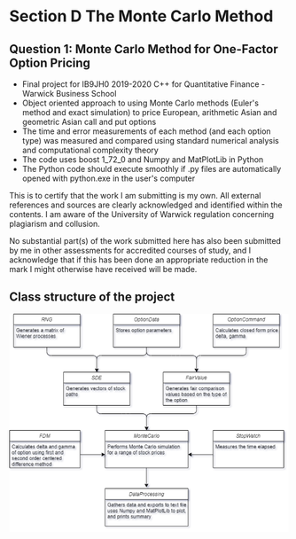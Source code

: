 
# Section D The Monte Carlo Method
## Question 1: Monte Carlo Method for One-Factor Option Pricing
- Final project for IB9JH0 2019-2020 C++ for Quantitative Finance - Warwick Business School
- Object oriented approach to using Monte Carlo methods (Euler's method and exact simulation) to price European, arithmetic Asian and geometric Asian call and put options
- The time and error measurements of each method (and each option type) was measured and compared using standard numerical analysis and computational complexity theory
- The code uses boost 1_72_0 and Numpy and MatPlotLib in Python
- The Python code should execute smoothly if .py files are automatically opened with python.exe in the user's computer

This is to certify that the work I am submitting is my own. All external references and
sources are clearly acknowledged and identified within the contents. I am aware of the
University of Warwick regulation concerning plagiarism and collusion.

No substantial part(s) of the work submitted here has also been submitted by me in
other assessments for accredited courses of study, and I acknowledge that if this has been
done an appropriate reduction in the mark I might otherwise have received will be made.

## Class structure of the project
![alt text](https://raw.githubusercontent.com/jonsh96/Cpp-Monte-Carlo/master/figures/MonteCarlo.png)

